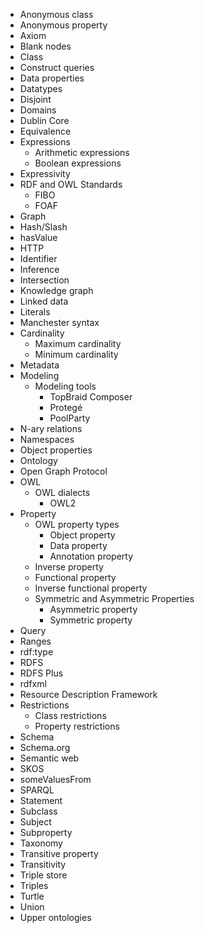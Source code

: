 * Anonymous class
* Anonymous property
* Axiom
* Blank nodes
* Class
* Construct queries
* Data properties
* Datatypes
* Disjoint
* Domains
* Dublin Core
* Equivalence
* Expressions
	* Arithmetic expressions
	* Boolean expressions
* Expressivity
* RDF and OWL Standards
	* FIBO
	* FOAF
* Graph
* Hash/Slash
* hasValue
* HTTP
* Identifier
* Inference
* Intersection
* Knowledge graph
* Linked data
* Literals
* Manchester syntax
* Cardinality
	* Maximum cardinality
	* Minimum cardinality
* Metadata
* Modeling
	* Modeling tools
		* TopBraid Composer
		* Protegé
		* PoolParty
* N-ary relations
* Namespaces
* Object properties
* Ontology
* Open Graph Protocol
* OWL
	* OWL dialects
		* OWL2
* Property
	* OWL property types
		* Object property
		* Data property
		* Annotation property
	* Inverse property
	* Functional property
	* Inverse functional property
	* Symmetric and Asymmetric Properties
		* Asymmetric property
		* Symmetric property
* Query
* Ranges
* rdf:type
* RDFS
* RDFS Plus
* rdfxml
* Resource Description Framework
* Restrictions
	* Class restrictions
	* Property restrictions
* Schema
* Schema.org
* Semantic web
* SKOS
* someValuesFrom
* SPARQL
* Statement
* Subclass
* Subject
* Subproperty
* Taxonomy
* Transitive property
* Transitivity
* Triple store
* Triples
* Turtle
* Union
* Upper ontologies
